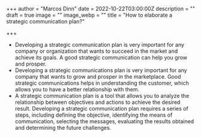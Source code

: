 +++
author = "Marcos Dinn"
date = 2022-10-22T03:00:00Z
description = ""
draft = true
image = ""
image_webp = ""
title = "How to elaborate a strategic communication plan?"

+++
* Developing a strategic communication plan is very important for any company or organization that wants to succeed in the market and achieve its goals. A good strategic communication can help you grow and prosper.
* Developing a strategic communications plan is very important for any company that wants to grow and prosper in the marketplace. Good strategic communications helps in understanding the customer, which allows you to have a better relationship with them.
* A strategic communication plan is a tool that allows you to analyze the relationship between objectives and actions to achieve the desired result. Developing a strategic communication plan requires a series of steps, including defining the objective, identifying the means of communication, selecting the messages, evaluating the results obtained and determining the future challenges.